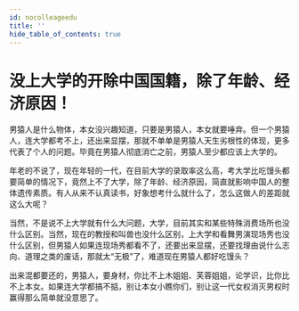 ```yaml
---
id: nocolleageedu
title: ''
hide_table_of_contents: true
---
```


# 没上大学的开除中国国籍，除了年龄、经济原因！

男猿人是什么物体，本女没兴趣知道，只要是男猿人，本女就要唾弃。但一个男猿人，连大学都考不上，还出来显摆，那就不单单是男猿人天生劣根性的体现，更多代表了个人的问题。毕竟在男猿人彻底消亡之前，男猿人至少都应该上大学的。

年老的不说了，现在年轻的一代，在目前大学的录取率这么高，考大学比吃馒头都要简单的情况下，竟然上不了大学，除了年龄、经济原因，简直就影响中国人的整体遗传素质。有人从来不认真读书，好象想考什么就什么了，怎么这做人的差距就这么大呢？

当然，不是说不上大学就有什么大问题，大学，目前其实和某些特殊消费场所也没什么区别。当然，现在的教授和叫兽也没什么区别，上大学和看舞男演现场秀也没什么区别，但男猿人如果连现场秀都看不了，还要出来显摆，还要找理由说什么志向、道理之类的废话，那就太“无极”了，难道现在男猿人都好吃馒头？

出来混都要还的，男猿人，要身材，你比不上木姐姐、芙蓉姐姐，论学识，比你比不上本女。如果连大学都搞不掂，别让本女小瞧你们，别让这一代女权消灭男权时赢得那么简单就没意思了。